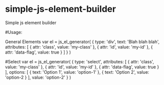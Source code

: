# simple-js-element-builder
Simple js element builder


#Usage:

General Elements
var el = js_el_generator(
    {
        type: 'div',
        text: 'Blah blah blah',
        attributes: [
            {
                attr: 'class',
                value: 'my-class'
            },
            {
                attr: 'id',
                value: 'my-id'
            },
            {
                attr: 'data-flag',
                value: true
            }
        ]
    }
)

#Select
var el = js_el_generator(
    {
        type: 'select',
        attributes: [
            {
                attr: 'class',
                value: 'my-class'
            },
            {
                attr: 'id',
                value: 'my-id'
            },
            {
                attr: 'data-flag',
                value: true
            }
        ],
        options: [
            {
                text: 'Option 1',
                value: 'option-1'
            },
            {
                text: 'Option 2',
                value: 'option-2
            }
        ],
        value: 'option-2'
    }
)